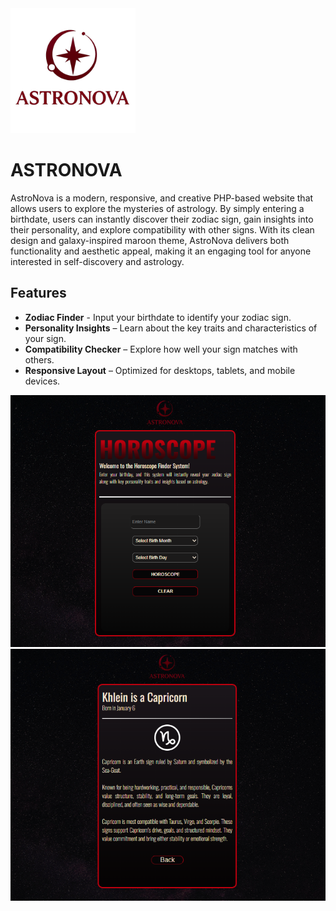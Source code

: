 <img src="images/logo.png" alt="Logo" width="200">

# ASTRONOVA

AstroNova is a modern, responsive, and creative PHP-based website that allows users to explore the mysteries of astrology. By simply entering a birthdate, users can instantly discover their zodiac sign, gain insights into their personality, and explore compatibility with other signs. With its clean design and galaxy-inspired maroon theme, AstroNova delivers both functionality and aesthetic appeal, making it an engaging tool for anyone interested in self-discovery and astrology.  


## Features
- **Zodiac Finder** - Input your birthdate to identify your zodiac sign. 
- **Personality Insights** – Learn about the key traits and characteristics of your sign.  
- **Compatibility Checker** – Explore how well your sign matches with others. 
- **Responsive Layout** – Optimized for desktops, tablets, and mobile devices.

<p align="center">
  <img src="images/indexpage.png" alt="Logo" width="600">
  <img src="images/resultpage.png" alt="Logo" width="600">
</p>